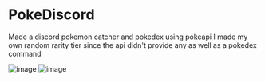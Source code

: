 # PokeDiscord

Made a discord pokemon catcher and pokedex using pokeapi I made my own random rarity tier since the api didn't provide any as well as a pokedex command

![image](https://github.com/user-attachments/assets/c95b5acc-36c7-46d8-9303-860b5be5ee39)
![image](https://github.com/user-attachments/assets/ec317e9d-49a3-4bad-af4e-92e17c0963eb)
